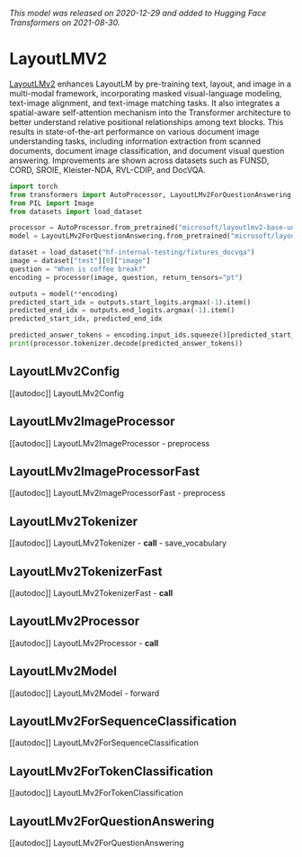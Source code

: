 <!--Copyright 2021 The HuggingFace Team. All rights reserved.

Licensed under the Apache License, Version 2.0 (the "License"); you may not use this file except in compliance with
the License. You may obtain a copy of the License at

http://www.apache.org/licenses/LICENSE-2.0

Unless required by applicable law or agreed to in writing, software distributed under the License is distributed on
an "AS IS" BASIS, WITHOUT WARRANTIES OR CONDITIONS OF ANY KIND, either express or implied. See the License for the
specific language governing permissions and limitations under the License.

⚠️ Note that this file is in Markdown but contain specific syntax for our doc-builder (similar to MDX) that may not be
rendered properly in your Markdown viewer.

-->
*This model was released on 2020-12-29 and added to Hugging Face Transformers on 2021-08-30.*

# LayoutLMV2

[LayoutLMv2](https://huggingface.co/papers/2012.14740) enhances LayoutLM by pre-training text, layout, and image in a multi-modal framework, incorporating masked visual-language modeling, text-image alignment, and text-image matching tasks. It also integrates a spatial-aware self-attention mechanism into the Transformer architecture to better understand relative positional relationships among text blocks. This results in state-of-the-art performance on various document image understanding tasks, including information extraction from scanned documents, document image classification, and document visual question answering. Improvements are shown across datasets such as FUNSD, CORD, SROIE, Kleister-NDA, RVL-CDIP, and DocVQA.

<hfoptions id="usage">
<hfoption id="LayoutLMv2ForQuestionAnswering">

```py
import torch
from transformers import AutoProcessor, LayoutLMv2ForQuestionAnswering
from PIL import Image
from datasets import load_dataset

processor = AutoProcessor.from_pretrained("microsoft/layoutlmv2-base-uncased")
model = LayoutLMv2ForQuestionAnswering.from_pretrained("microsoft/layoutlmv2-base-uncased", dtype="auto")

dataset = load_dataset("hf-internal-testing/fixtures_docvqa")
image = dataset["test"][0]["image"]
question = "When is coffee break?"
encoding = processor(image, question, return_tensors="pt")

outputs = model(**encoding)
predicted_start_idx = outputs.start_logits.argmax(-1).item()
predicted_end_idx = outputs.end_logits.argmax(-1).item()
predicted_start_idx, predicted_end_idx

predicted_answer_tokens = encoding.input_ids.squeeze()[predicted_start_idx : predicted_end_idx + 1]
print(processor.tokenizer.decode(predicted_answer_tokens))
```

</hfoption>
</hfoptions>

## LayoutLMv2Config

[[autodoc]] LayoutLMv2Config

## LayoutLMv2ImageProcessor

[[autodoc]] LayoutLMv2ImageProcessor
    - preprocess

## LayoutLMv2ImageProcessorFast

[[autodoc]] LayoutLMv2ImageProcessorFast
    - preprocess

## LayoutLMv2Tokenizer

[[autodoc]] LayoutLMv2Tokenizer
    - __call__
    - save_vocabulary

## LayoutLMv2TokenizerFast

[[autodoc]] LayoutLMv2TokenizerFast
    - __call__

## LayoutLMv2Processor

[[autodoc]] LayoutLMv2Processor
    - __call__

## LayoutLMv2Model

[[autodoc]] LayoutLMv2Model
    - forward

## LayoutLMv2ForSequenceClassification

[[autodoc]] LayoutLMv2ForSequenceClassification

## LayoutLMv2ForTokenClassification

[[autodoc]] LayoutLMv2ForTokenClassification

## LayoutLMv2ForQuestionAnswering

[[autodoc]] LayoutLMv2ForQuestionAnswering

